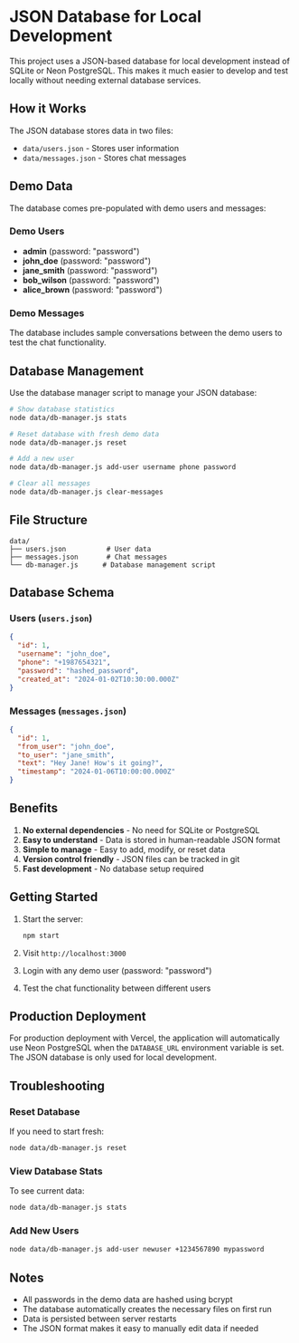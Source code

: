 # JSON Database for Local Development

This project uses a JSON-based database for local development instead of SQLite or Neon PostgreSQL. This makes it much easier to develop and test locally without needing external database services.

## How it Works

The JSON database stores data in two files:
- `data/users.json` - Stores user information
- `data/messages.json` - Stores chat messages

## Demo Data

The database comes pre-populated with demo users and messages:

### Demo Users
- **admin** (password: "password")
- **john_doe** (password: "password")
- **jane_smith** (password: "password")
- **bob_wilson** (password: "password")
- **alice_brown** (password: "password")

### Demo Messages
The database includes sample conversations between the demo users to test the chat functionality.

## Database Management

Use the database manager script to manage your JSON database:

```bash
# Show database statistics
node data/db-manager.js stats

# Reset database with fresh demo data
node data/db-manager.js reset

# Add a new user
node data/db-manager.js add-user username phone password

# Clear all messages
node data/db-manager.js clear-messages
```

## File Structure

```
data/
├── users.json          # User data
├── messages.json       # Chat messages
└── db-manager.js      # Database management script
```

## Database Schema

### Users (`users.json`)
```json
{
  "id": 1,
  "username": "john_doe",
  "phone": "+1987654321",
  "password": "hashed_password",
  "created_at": "2024-01-02T10:30:00.000Z"
}
```

### Messages (`messages.json`)
```json
{
  "id": 1,
  "from_user": "john_doe",
  "to_user": "jane_smith",
  "text": "Hey Jane! How's it going?",
  "timestamp": "2024-01-06T10:00:00.000Z"
}
```

## Benefits

1. **No external dependencies** - No need for SQLite or PostgreSQL
2. **Easy to understand** - Data is stored in human-readable JSON format
3. **Simple to manage** - Easy to add, modify, or reset data
4. **Version control friendly** - JSON files can be tracked in git
5. **Fast development** - No database setup required

## Getting Started

1. Start the server:
   ```bash
   npm start
   ```

2. Visit `http://localhost:3000`

3. Login with any demo user (password: "password")

4. Test the chat functionality between different users

## Production Deployment

For production deployment with Vercel, the application will automatically use Neon PostgreSQL when the `DATABASE_URL` environment variable is set. The JSON database is only used for local development.

## Troubleshooting

### Reset Database
If you need to start fresh:
```bash
node data/db-manager.js reset
```

### View Database Stats
To see current data:
```bash
node data/db-manager.js stats
```

### Add New Users
```bash
node data/db-manager.js add-user newuser +1234567890 mypassword
```

## Notes

- All passwords in the demo data are hashed using bcrypt
- The database automatically creates the necessary files on first run
- Data is persisted between server restarts
- The JSON format makes it easy to manually edit data if needed 